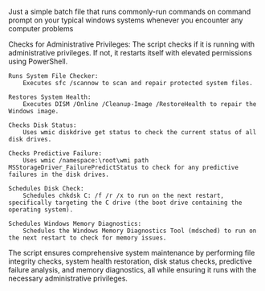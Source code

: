 Just a simple batch file that runs commonly-run commands on command prompt on your typical windows systems whenever you encounter any computer problems

Checks for Administrative Privileges:
        The script checks if it is running with administrative privileges. If not, it restarts itself with elevated permissions using PowerShell.

    Runs System File Checker:
        Executes sfc /scannow to scan and repair protected system files.

    Restores System Health:
        Executes DISM /Online /Cleanup-Image /RestoreHealth to repair the Windows image.

    Checks Disk Status:
        Uses wmic diskdrive get status to check the current status of all disk drives.

    Checks Predictive Failure:
        Uses wmic /namespace:\root\wmi path MSStorageDriver_FailurePredictStatus to check for any predictive failures in the disk drives.

    Schedules Disk Check:
        Schedules chkdsk C: /f /r /x to run on the next restart, specifically targeting the C drive (the boot drive containing the operating system).

    Schedules Windows Memory Diagnostics:
        Schedules the Windows Memory Diagnostics Tool (mdsched) to run on the next restart to check for memory issues.

The script ensures comprehensive system maintenance by performing file integrity checks, system health restoration, disk status checks, predictive failure analysis, and memory diagnostics, all while ensuring it runs with the necessary administrative privileges.
